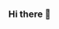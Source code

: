 ### Hi there 👋

<!--
**Georgios-Grigoriou/Georgios-Grigoriou** is a ✨ _special_ ✨ repository because its `README.md` (this file) appears on your GitHub profile.

- 😄 Pronouns: He/His
- 🔭 I’m currently working on Smart Buildings, Ontologies, Building Data Analytics and Development of Building and IoT Data Pipelines 
- 🌱 I’m currently learning Microsoft Azure Cloud Computing Capabilities and MLOps
- 👯 I’m looking to collaborate on Data Analytics in Portfolio of Buildings
- 🤔 I’m looking for help with MLOps
- 💬 Ask me about Smart Buildings, Ontologies, Building Data Analytics and Development of Building and IoT Data Pipelines 
- 📫 How to reach me: [LinkedIN - @]
- ⚡ Fun fact: ...
https://github-readme-stats.vercel.app/api?username=Georgios-Grigoriou&&show_icons=true&title_color=ffffff&icon_color=bb2acf&text_color=daf7dc&bg_color=151515
